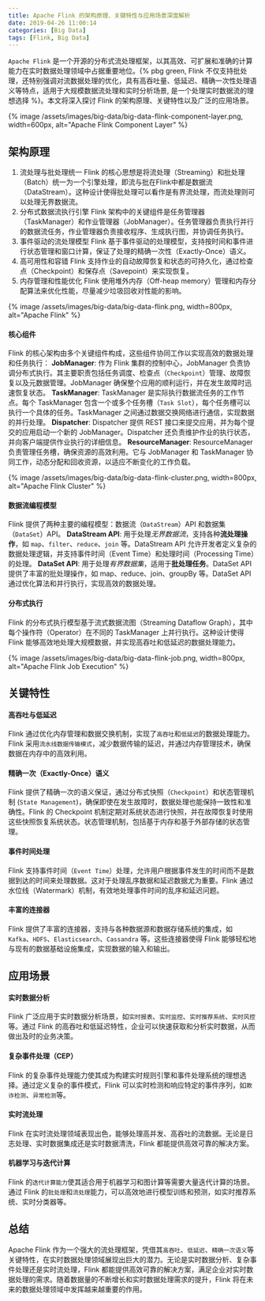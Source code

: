 ```yaml
---
title: Apache Flink 的架构原理、关键特性与应用场景深度解析
date: 2019-04-26 11:00:14
categories: [Big Data]
tags: [Flink, Big Data]
---
```


`Apache Flink` 是一个开源的分布式流处理框架，以其高效、可扩展和准确的计算能力在实时数据处理领域中占据重要地位。{% pbg green, Flink 不仅支持批处理，还特别强调对流数据处理的优化，具有高吞吐量、低延迟、精确一次性处理语义等特点，适用于大规模数据流处理和实时分析场景, 是一个处理实时数据流的理想选择 %}。本文将深入探讨 Flink 的架构原理、关键特性以及广泛的应用场景。

{% image /assets/images/big-data/big-data-flink-component-layer.png, width=600px, alt="Apache Flink Component Layer" %}

## 架构原理
1. 流处理与批处理统一
Flink 的核心思想是将流处理（Streaming）和批处理（Batch）统一为一个引擎处理，即流与批在Flink中都是数据流（DataStream）。这种设计使得批处理可以看作是有界流处理，而流处理则可以处理无界数据流。
2. 分布式数据流执行引擎
Flink 架构中的关键组件是任务管理器（TaskManager）和作业管理器（JobManager）。任务管理器负责执行并行的数据流任务，作业管理器负责接收程序、生成执行图，并协调任务执行。
3. 事件驱动的流处理模型
Flink 基于事件驱动的处理模型，支持按时间和事件进行状态管理和窗口计算，保证了处理的精确一次性（Exactly-Once）语义。
4. 高可用性和容错
Flink 支持作业的自动故障恢复和状态的可持久化，通过检查点（Checkpoint）和保存点（Savepoint）来实现恢复。
5. 内存管理和性能优化
Flink 使用堆外内存（Off-heap memory）管理和内存分配算法来优化性能，尽量减少垃圾回收对性能的影响。

{% image /assets/images/big-data/big-data-flink.png, width=800px, alt="Apache Flink" %}

#### 核心组件
Flink 的核心架构由多个关键组件构成，这些组件协同工作以实现高效的数据处理和任务执行：
**JobManager**: 作为 Flink 集群的控制中心，JobManager 负责协调分布式执行。其主要职责包括任务调度、检查点（`Checkpoint`）管理、故障恢复以及元数据管理。JobManager 确保整个应用的顺利运行，并在发生故障时迅速恢复状态。
**TaskManager**: TaskManager 是实际执行数据流任务的工作节点。每个 TaskManager 包含一个或多个任务槽（`Task Slot`），每个任务槽可以执行一个具体的任务。TaskManager 之间通过数据交换网络进行通信，实现数据的并行处理。
**Dispatcher**: Dispatcher 提供 REST 接口来提交应用，并为每个提交的应用启动一个新的 JobManager。Dispatcher 还负责维护作业的执行状态，并向客户端提供作业执行的详细信息。
**ResourceManager**: ResourceManager 负责管理任务槽，确保资源的高效利用。它与 JobManager 和 TaskManager 协同工作，动态分配和回收资源，以适应不断变化的工作负载。

{% image /assets/images/big-data/big-data-flink-cluster.png, width=800px, alt="Apache Flink Cluster" %}

#### 数据流编程模型
Flink 提供了两种主要的编程模型：数据流（`DataStream`）API 和数据集（`DataSet`）API。
**DataStream API**: 用于处理*无界数据流*，支持各种**流处理操作**，如 `map`、`filter`、`reduce`、`join` 等。DataStream API 允许开发者定义复杂的数据处理逻辑，并支持事件时间（Event Time）和处理时间（Processing Time）的处理。
**DataSet API**: 用于处理*有界数据集*，适用于**批处理任务**。DataSet API 提供了丰富的批处理操作，如 map、reduce、join、groupBy 等。DataSet API 通过优化算法和并行执行，实现高效的数据处理。

#### 分布式执行
Flink 的分布式执行模型基于流式数据流图（Streaming Dataflow Graph），其中每个操作符（Operator）在不同的 TaskManager 上并行执行。这种设计使得 Flink 能够高效地处理大规模数据，并实现高吞吐和低延迟的数据处理能力。

{% image /assets/images/big-data/big-data-flink-job.png, width=800px, alt="Apache Flink Job Execution" %}

## 关键特性
#### 高吞吐与低延迟
Flink 通过优化内存管理和数据交换机制，实现了`高吞吐`和`低延迟`的数据处理能力。Flink 采用`流水线数据传输模式`，减少数据传输的延迟，并通过内存管理技术，确保数据在内存中的高效利用。

####  精确一次（Exactly-Once）语义
Flink 提供了精确一次的语义保证，通过分布式快照（`Checkpoint`）和状态管理机制 (`State Management`)，确保即使在发生故障时，数据处理也能保持一致性和准确性。Flink 的 Checkpoint 机制定期对系统状态进行快照，并在故障恢复时使用这些快照恢复系统状态。状态管理机制，包括基于内存和基于外部存储的状态管理。

#### 事件时间处理
Flink 支持事件时间（`Event Time`）处理，允许用户根据事件发生的时间而不是数据到达的时间来处理数据。这对于处理乱序数据和延迟数据尤为重要。Flink 通过水位线（Watermark）机制，有效地处理事件时间的乱序和延迟问题。

#### 丰富的连接器
Flink 提供了丰富的连接器，支持与各种数据源和数据存储系统的集成，如 `Kafka`、`HDFS`、`Elasticsearch`、`Cassandra` 等。这些连接器使得 Flink 能够轻松地与现有的数据基础设施集成，实现数据的输入和输出。

## 应用场景
#### 实时数据分析
Flink 广泛应用于实时数据分析场景，如`实时报表`、`实时监控`、`实时推荐系统`、`实时风控`等。通过 Flink 的高吞吐和低延迟特性，企业可以快速获取和分析实时数据，从而做出及时的业务决策。

#### 复杂事件处理（CEP）
Flink 的复杂事件处理能力使其成为构建实时规则引擎和事件处理系统的理想选择。通过定义复杂的事件模式，Flink 可以实时检测和响应特定的事件序列，如`欺诈检测`、`异常检测`等。

#### 实时流处理
Flink 在实时流处理领域表现出色，能够处理高并发、高吞吐的流数据。无论是日志处理、实时数据集成还是实时数据清洗，Flink 都能提供高效可靠的解决方案。

#### 机器学习与迭代计算
Flink 的`迭代计算能力`使其适合用于机器学习和图计算等需要大量迭代计算的场景。通过 Flink 的`批处理`和`流处理`能力，可以高效地进行模型训练和预测，如实时推荐系统、实时分类器等。

## 总结
Apache Flink 作为一个强大的流处理框架，凭借其`高吞吐`、`低延迟`、`精确一次语义`等关键特性，在实时数据处理领域展现出巨大的潜力。无论是实时数据分析、复杂事件处理还是实时流处理，Flink 都能提供高效可靠的解决方案，满足企业对实时数据处理的需求。随着数据量的不断增长和实时数据处理需求的提升，Flink 将在未来的数据处理领域中发挥越来越重要的作用。

